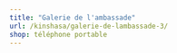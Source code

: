 ```yaml
---
title: "Galerie de l'ambassade"
url: /kinshasa/galerie-de-lambassade-3/
shop: téléphone portable
---
```

